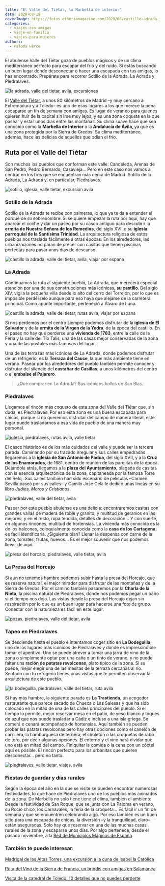 ```yaml
---
title: "El Valle del Tiétar, la Marbella de interior"
date: 2020-08-19
coverImage: https://fotos.etheriamagazine.com/2020/08/castillo-adrada.jpg
categories: 
  - viajes-con-amigas
  - viaje-en-familia
  - viajes-para-mujeres
authors: 
  - Paloma Herce
---
```


El abulense Valle del Tiétar goza de pueblos mágicos y de un clima mediterráneo perfecto para escapar del frío y del ruido. Si estás buscando un buen lugar donde desconectar o hacer una escapada con tus amigas, lo has encontrado. Prepárate para recorrer Sotillo de la Adrada, La Adrada y Piedralaves.

![la adrada, valle del tietar, avila, excursiones](https://fotos.etheriamagazine.com/2020/08/calles-la-adrada.jpg "Casco histórico de La Adrada, al fondo una vivienda de 1783. © Etheria Magazine")

El [Valle del Tiétar](https://www.valledeltietar.net/), a unos 80 kilómetros de Madrid 
–y muy cercano a Extremadura y a Toledo– es uno de esos lugares a los que merece la pena 
escaparse un fin de semana con amigas. Es lugar de veraneo para quienes quieren huir de 
la capital sin irse muy lejos, y es una zona coqueta en la que pasear y estar unos días 
entre las montañas. Su clima suave hace que sea conocido como la **Marbella de 
Interior** o la **Andalucía de Ávila**, ya que es una zona protegida por la Sierra de 
Gredos. Su clima mediterráneo, además, hace las delicias de aquellos que odian el frío. 

## Ruta por el Valle del Tiétar

Son muchos los pueblos que conforman este valle: Candeleda, Arenas de San Pedro, Pedro 
Bernardo, Casavieja… Pero en este caso nos vamos a centrar en los tres que se encuentran 
más cerca de Madrid: Sotillo de la Adrada, La Adrada y, en particular, Piedralaves. 

![sotillo, iglesia, valle tietar, excursion avila](https://fotos.etheriamagazine.com/2020/08/iglesia-sotillo-valle-tietar.jpg "Bonitas vidrieras de la iglesia parroquial de la Santísima Trinidad (Sotillo). © Etheria Magazine")

### Sotillo de la Adrada

Sotillo de la Adrada te recibe con palmeras, lo que ya te da a entender el porqué de su 
sobrenombre. Si se quiere empezar la ruta por aquí, hay que aparcar el coche y dar un 
paseo por su casco antiguo para descubrir la **ermita de Nuestra Señora de los 
Remedios**, del siglo XVI, o su **iglesia parroquial de la Santísima Trinidad**. La 
arquitectura religiosa de estos pueblos nos traslada fácilmente a otras épocas. En los 
alrededores, las urbanizaciones no paran de crecer con casitas que tienen piscinas 
perfectas para pasar unos días de descanso. 

![castillo la adrada, valle del tietar, avila, viajar por espana](https://fotos.etheriamagazine.com/2020/08/castillo-adrada.jpg "Entrada del castillo de La Adrada. © Etheria Magazine")

### La Adrada

Continuamos la ruta al siguiente pueblo, La Adrada, que merecerá especial atención por 
una de sus construcciones más icónicas, **su castillo**. Del siglo XIV, vigila la 
pequeña villa desde lo alto del cerro del Torrejón, por lo que es imposible perdérselo 
aunque para eso haya que alejarse de la carretera principal. Como apunte importante, 
perteneció a Álvaro de Luna. 

![castillo la adrada, valle del tietar, rutas avila, viajar por espana](https://fotos.etheriamagazine.com/2020/08/valle-tietar-castillo-adrada.jpg "Interior del castillo de La Adrada. © Etheria Magazine")

Si nos perdemos por el centro siempre podemos disfrutar de la **iglesia de El Salvador** 
y de la **ermita de la Virgen de la Yedra**, de la época del castillo. En el paseo no 
hay que perderse una **vivienda de 1783**, entre la calle de la Feria y la calle del Tío 
Talis, una de las casas mejor conservadas de la zona y una de las postales más famosas 
del lugar. 

Una de las terrazas más icónicas de La Adrada, donde podemos disfrutar de un refrigerio, 
es la **Terraza del Cauce**, la que más ambiente tiene en verano. Pasear por los 
alrededores del pueblo también permite conocer y disfrutar del silencio del **castañar 
de Casillas**, a unos kilómetros del centro o el **embalse el Pajarero**. 

> ¿Qué comprar en La Adrada? Sus icónicos bollos de San Blas. 

### Piedralaves

Llegamos al rincón más coqueto de esta zona del Valle del Tiétar que, sin duda, es 
Piedralaves. Por eso esta zona es una buena escapada para chicas, porque si no queremos 
disfrutar del campo de manera literal, este lugar puede trasladarnos a esa vida de 
pueblo de una manera muy personal. 

![iglesia, piedralaves, rutas avila, valle tietar](https://fotos.etheriamagazine.com/2020/08/iglesia-san-antonio-piedralaves.jpg "Iglesia de San Antonio de Padua, en Piedralaves. © Etheria Magazine")

El casco histórico es de los más cuidados del valle y puede ser la tercera parada. 
Caminando por su trazado irregular y sus calles empedradas llegaremos a la **iglesia de 
San Antonio de Padua**, del siglo XVII, y a la **Cruz de los Enamorados**, de 1681, 
centro de reunión de las parejitas de la época. Dejándola atrás, llegamos a la **plaza 
del Ayuntamiento**, plagada de casitas con la esencia arquitectónica de la zona, 
capitaneada por la famosa Torre del Reloj. Sus calles también han sido escenario de 
películas –Carmen Sevilla paseó por sus calles– y Camilo José Cela le dedicó unas líneas 
en su libro _Judíos, Moros y Cristianos_. 

![piedralaves, valle del tietar, avila](https://fotos.etheriamagazine.com/2020/08/cruz-enamorados-piedralaves.jpg "Cruz de los Enamorados y torre con reloj de Piedralaves. © Etheria Magazine")

Pasear por este pueblo abulense es una delicia: encontraremos casitas con grandes vallas 
de madera de roble y granito, y multitud de geranios en las mejores, y en el resto, ropa 
tendida, detalles de decoración… Y con suerte, en algunos rincones, multitud de 
hortensias. La vivienda más conocida es la de los balcones, coloquialmente conocida como 
la **casa de los Cartagena**, es fácil identificarla. ¿Siguiente plan? Llenar la 
despensa con carne de la zona, tomates, frutas, huevos… Es el mejor souvenir que nos 
podemos llevar de aquí. 

![presa del horcajo, piedralaves, valle tietar, avila](https://fotos.etheriamagazine.com/2020/08/mirador-presa-horcajo.jpg "Vistas desde el mirador de la Presa del Horcajo. © Etheria Magazine")

### La Presa del Horcajo

Si aún no tenemos hambre podemos subir hasta la presa del Horcajo, que es reserva 
natural, el mejor mirador para disfrutar de las montañas y de la Sierra de Gredos. Por 
el camino también pasaremos por la **Charla de la Nieta**, la piscina natural de 
Piedralaves, donde nos podemos pegar un baño si el tiempo nos deja. Las vistas desde la 
presa del Horcajo dejan sin respiración por lo que es un buen lugar para hacerse una 
foto de grupo. Conectar con la naturaleza es fácil en este lugar. 

![pozas, piedralaves, valle del tietar, avila](https://fotos.etheriamagazine.com/2020/08/pozas-piedralaves-avila.jpg "La Garganta del Nuño Cojo cuenta con pozas naturales para refrescarse en verano. © Etheria Magazine")

### Tapeo en Piedralaves

Se desciende hasta el pueblo e intentamos coger sitio en **La Bodeguilla**, uno de los 
lugares más icónicos de Piedralaves y donde es imprescindible tomar el aperitivo. Uno se 
puede atrever a tomar una jarra de vino de la zona o simplemente optar por una caña o un 
tinto de verano, y no puede faltar una **ración de patatas revolconas**, plato típico de 
la zona. Si se puede, mejor elegir una de las mesitas de la terraza cercanas al río. 
Sentado con tu refrigerio tienes unas vistas que te permiten observar la arquitectura de 
este pueblo. 

![la bodeguilla, piedralaves, valle del tietar, ruta avila](https://fotos.etheriamagazine.com/2020/08/la-bodeguilla-piedralaves.jpg "La Bodeguilla y algunos de sus platos estrella. © Etheria Magazine")

Si hay más hambre, la siguiente parada es **La Trastienda**, un acogedor restaurante que 
parece sacado de Chueca o Las Salesas y que ha sido colocado en la mitad de una de las 
calles principales del pueblo. Si el tiempo lo permite, mejor reservar mesa en el patio, 
de yeso blanco y toques de azul que nos puede trasladar a Cádiz e incluso a una isla 
griega. Se comerá o cenará acompañado de hortensias. Aquí también se pueden probar las 
patatas revolconas pero hay otras opciones como el canelón de carrillera, la hamburguesa 
de ternera, el chuletón o las croquetas de rabo de toro, por decir algunas opciones. El 
entorno y el vino hará olvidar que uno está en mitad del campo. Finiquitar la comida o 
la cena con un cóctel aquí es posible. El rincón perfecto para los urbanitas que quieren 
desconectar… pero no tanto. 

![piedralaves, valle tietar, viajes, avila](https://fotos.etheriamagazine.com/2020/08/piedralaves-detalle.jpg "Detalle de la arquitectura de Piedralaves. © Etheria Magazine")

### Fiestas de guardar y días rurales

Según la época del año en la que se visite se pueden encontrar numerosas festividades, 
lo que hace de Piedralaves uno de los pueblos más animados de la zona. De Marbella no 
solo tiene tiene el clima, también el ambiente. Desde la festividad de San Roque, que se 
junta con La Paloma en verano, su Rocío chico, los Carnavales, la feria de la croqueta… 
Es fácil ir un fin de semana y que se encuentren celebrando algo. Por eso también es un 
buen sitio para una escapada de chicas, la diversión –y la tranquilidad, claro– están 
aseguradas. Solo hay que reservar en una de las muchas casas rurales de la zona y 
escaparse unos días. Por algo pertenece, desde el pasado noviembre, a la [Red de 
Municipios Mágicos de España](https://www.pueblosmagicos.es/). 

### También te puede interesar:

[Madrigal de las Altas Torres, una excursión a la cuna de Isabel la 
Católica](https://etheriamagazine.com/2022/02/14/que-ver-madrigal-altas-torres/) 

[Ruta del Vino de la Sierra de Francia, un brindis con amigas en 
Salamanca](https://etheriamagazine.com/2021/08/11/plan-con-amigas-ruta-del-vino-sierra-de-francia/) 

[Visita de la catedral de Toledo: 10 detalles que no puedes 
perderte](https://etheriamagazine.com/2022/01/19/que-ver-en-catedral-de-toledo/)
